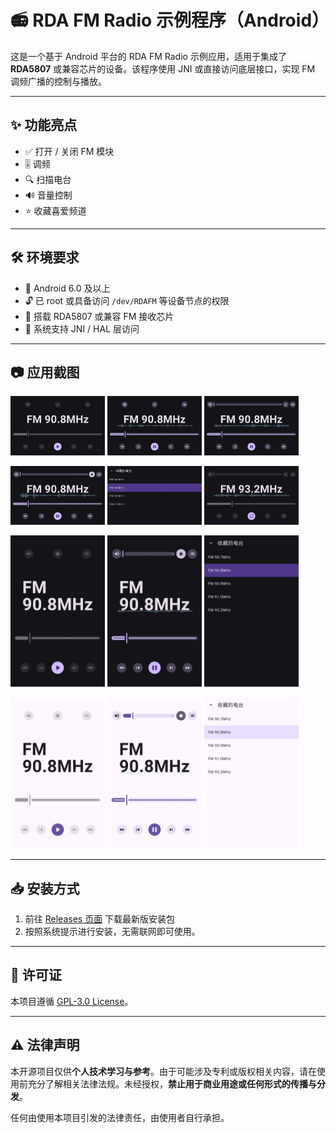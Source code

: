 # 📻 RDA FM Radio 示例程序（Android）

这是一个基于 Android 平台的 RDA FM Radio 示例应用，适用于集成了 **RDA5807** 或兼容芯片的设备。该程序使用 JNI 或直接访问底层接口，实现 FM 调频广播的控制与播放。

---

## ✨ 功能亮点

- ✅ 打开 / 关闭 FM 模块
- 🎚️ 调频
- 🔍 扫描电台
- 🔊 音量控制
- ⭐ 收藏喜爱频道

---

## 🛠️ 环境要求

- 📱 Android 6.0 及以上
- 🔓 已 root 或具备访问 `/dev/RDAFM` 等设备节点的权限
- 📡 搭载 RDA5807 或兼容 FM 接收芯片
- 🧩 系统支持 JNI / HAL 层访问

---

## 📷 应用截图

<p float="center">
   <img src="./screenshot/Screenshot_20250801_111321.webp" width="30%"/>
   <img src="./screenshot/Screenshot_20250801_111343.webp" width="30%"/>
   <img src="./screenshot/Screenshot_20250801_111354.webp" width="30%"/>
</p>
<p float="center">
   <img src="./screenshot/Screenshot_20250801_111402.webp" width="30%"/>
   <img src="./screenshot/Screenshot_20250801_111417.webp" width="30%"/>
   <img src="./screenshot/Screenshot_20250801_111436.webp" width="30%"/>
</p>
<p float="center">
   <img src="./screenshot/Screenshot_20250801_113018.webp" width="30%"/>
   <img src="./screenshot/Screenshot_20250801_111518.webp" width="30%"/>
   <img src="./screenshot/Screenshot_20250801_111523.webp" width="30%"/>
</p>
<p float="center">
   <img src="./screenshot/Screenshot_20250801_113227.webp" width="30%"/>
   <img src="./screenshot/Screenshot_20250801_113251.webp" width="30%"/>
   <img src="./screenshot/Screenshot_20250801_113258.webp" width="30%"/>
</p>

---

## 📥 安装方式

1. 前往 [Releases 页面](https://github.com/halifox/rdafm/releases) 下载最新版安装包
2. 按照系统提示进行安装，无需联网即可使用。

---

## 📜 许可证

本项目遵循 [GPL-3.0 License](LICENSE)。

---

## ⚠️ 法律声明

本开源项目仅供**个人技术学习与参考**。由于可能涉及专利或版权相关内容，请在使用前充分了解相关法律法规。未经授权，**禁止用于商业用途或任何形式的传播与分发**。

任何由使用本项目引发的法律责任，由使用者自行承担。
